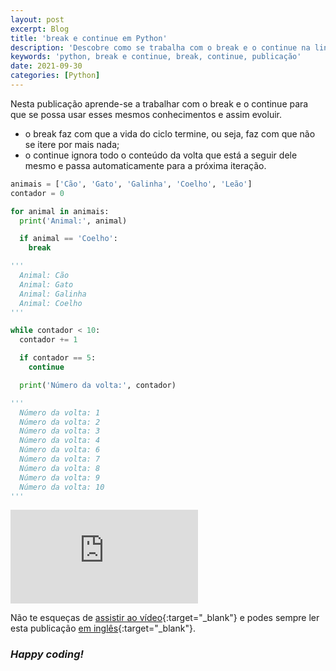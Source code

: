 ```yaml
---
layout: post
excerpt: Blog
title: 'break e continue em Python'
description: 'Descobre como se trabalha com o break e o continue na linguagem de programação Python. Obtém respostas às tuas dúvidas com a teoria e os exemplos apresentados.'
keywords: 'python, break e continue, break, continue, publicação'
date: 2021-09-30
categories: [Python]
---
```


Nesta publicação aprende-se a trabalhar com o break e o continue para que se possa usar esses mesmos conhecimentos e assim evoluir.

- o break faz com que a vida do ciclo termine, ou seja, faz com que não se itere por mais nada;
- o continue ignora todo o conteúdo da volta que está a seguir dele mesmo e passa automaticamente para a próxima iteração.

```python
animais = ['Cão', 'Gato', 'Galinha', 'Coelho', 'Leão']
contador = 0

for animal in animais:
  print('Animal:', animal)

  if animal == 'Coelho':
    break

'''
  Animal: Cão
  Animal: Gato
  Animal: Galinha
  Animal: Coelho
'''

while contador < 10:
  contador += 1

  if contador == 5:
    continue

  print('Número da volta:', contador)

'''
  Número da volta: 1
  Número da volta: 2
  Número da volta: 3
  Número da volta: 4
  Número da volta: 6
  Número da volta: 7
  Número da volta: 8
  Número da volta: 9
  Número da volta: 10
'''
```

<div class="video-container">
  <iframe src="https://www.youtube.com/embed/bh0yUxxWBZE" frameborder="0" allowfullscreen></iframe>
</div>

Não te esqueças de [assistir ao vídeo](https://youtu.be/bh0yUxxWBZE){:target="\_blank"} e podes sempre ler esta publicação [em inglês](https://nelsonsilvadev.com/blog/20210930/break-and-continue-in-python/){:target="\_blank"}.

### _Happy coding!_
